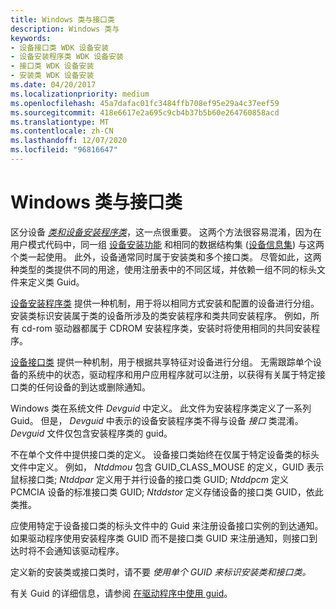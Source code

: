 ```yaml
---
title: Windows 类与接口类
description: Windows 类与
keywords:
- 设备接口类 WDK 设备安装
- 设备安装程序类 WDK 设备安装
- 接口类 WDK 设备安装
- 安装类 WDK 设备安装
ms.date: 04/20/2017
ms.localizationpriority: medium
ms.openlocfilehash: 45a7dafac01fc3484ffb708ef95e29a4c37eef59
ms.sourcegitcommit: 418e6617e2a695c9cb4b37b5b60e264760858acd
ms.translationtype: MT
ms.contentlocale: zh-CN
ms.lasthandoff: 12/07/2020
ms.locfileid: "96816647"
---
```

# <a name="windows-classes-vs-interface-classes"></a>Windows 类与接口类





区分设备 [*类和设备*](./overview-of-device-interface-classes.md)[*安装程序类*](./overview-of-device-setup-classes.md)，这一点很重要。 这两个方法很容易混淆，因为在用户模式代码中，同一组 [设备安装功能](/previous-versions/ff541299(v=vs.85)) 和相同的数据结构集 ([设备信息集](device-information-sets.md)) 与这两个类一起使用。 此外，设备通常同时属于安装类和多个接口类。 尽管如此，这两种类型的类提供不同的用途，使用注册表中的不同区域，并依赖一组不同的标头文件来定义类 Guid。

[设备安装程序类](./overview-of-device-setup-classes.md) 提供一种机制，用于将以相同方式安装和配置的设备进行分组。 安装类标识安装属于类的设备所涉及的类安装程序和类共同安装程序。 例如，所有 cd-rom 驱动器都属于 CDROM 安装程序类，安装时将使用相同的共同安装程序。

[设备接口类](./overview-of-device-interface-classes.md) 提供一种机制，用于根据共享特征对设备进行分组。 无需跟踪单个设备的系统中的状态，驱动程序和用户应用程序就可以注册，以获得有关属于特定接口类的任何设备的到达或删除通知。

Windows 类在系统文件 *Devguid* 中定义。 此文件为安装程序类定义了一系列 Guid。 但是， *Devguid* 中表示的设备安装程序类不得与设备 *接口* 类混淆。 *Devguid* 文件仅包含安装程序类的 guid。

不在单个文件中提供接口类的定义。 设备接口类始终在仅属于特定设备类的标头文件中定义。 例如， *Ntddmou* 包含 GUID_CLASS_MOUSE 的定义，GUID 表示鼠标接口类; *Ntddpar* 定义用于并行设备的接口类 GUID; *Ntddpcm* 定义 PCMCIA 设备的标准接口类 GUID; *Ntddstor* 定义存储设备的接口类 GUID，依此类推。

应使用特定于设备接口类的标头文件中的 Guid 来注册设备接口实例的到达通知。 如果驱动程序使用安装程序类 GUID 而不是接口类 GUID 来注册通知，则接口到达时将不会通知该驱动程序。

定义新的安装类或接口类时，请不要 *使用单个 GUID 来标识安装类和接口类。*

有关 Guid 的详细信息，请参阅 [在驱动程序中使用 guid](../kernel/using-guids-in-drivers.md)。

 

